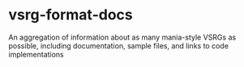 # vsrg-format-docs
An aggregation of information about as many mania-style VSRGs as possible, including documentation, sample files, and links to code implementations
